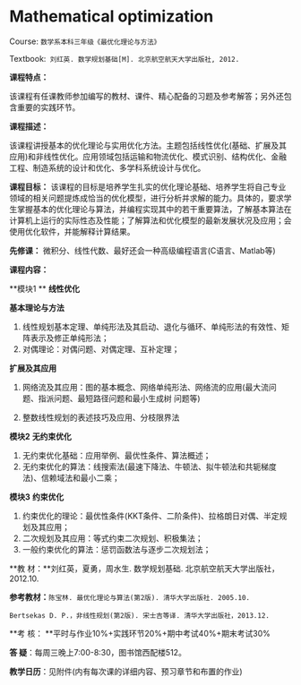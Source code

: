 # Mathematical optimization

 Course:   `数学系本科三年级《最优化理论与方法》`

Textbook:` 刘红英. 数学规划基础[M]. 北京航空航天大学出版社, 2012.`

**课程特点：**

该课程有任课教师参加编写的教材、课件、精心配备的习题及参考解答；另外还包含重要的实践环节。  

**课程描述：**

该课程讲授基本的优化理论与实用优化方法。主题包括线性优化(基础、扩展及其应用)和非线性优化。应用领域包括运输和物流优化、模式识别、结构优化、金融工程、制造系统的设计和优化、多学科系统设计与优化。 

**课程目标：**
 该课程的目标是培养学生扎实的优化理论基础、培养学生将自己专业领域的相关问题提炼成恰当的优化模型，进行分析并求解的能力。具体的，要求学生掌握基本的优化理论与算法，并编程实现其中的若干重要算法，了解基本算法在计算机上运行的实际性态及性能；了解算法和优化模型的最新发展状况及应用；会使用优化软件，并能解释计算结果。

**先修课：**
 微积分、线性代数、最好还会一种高级编程语言(C语言、Matlab等) 

**课程内容：**

**模块1 **  **线性优化**

**基本理论与方法**

1.  线性规划基本定理、单纯形法及其启动、退化与循环、单纯形法的有效性、矩阵表示及修正单纯形法；
2.  对偶理论：对偶问题、对偶定理、互补定理；

**扩展及其应用**

1. 网络流及其应用：图的基本概念、网络单纯形法、网络流的应用(最大流问题、指派问题、最短路径问题和最小生成树  问题等)

2. 整数线性规划的表述技巧及应用、分枝限界法

**模块2** **无约束优化**

1.  无约束优化基础：应用举例、最优性条件、算法概述；
2.  无约束优化的算法：线搜索法(最速下降法、牛顿法、拟牛顿法和共轭梯度法)、信赖域法和最小二乘；

**模块3** **约束优化**

1.  约束优化的理论：最优性条件(KKT条件、二阶条件)、拉格朗日对偶、半定规划及其应用；
2.  二次规划及其应用：等式约束二次规划、积极集法；
3.  一般约束优化的算法：惩罚函数法与逐步二次规划法； 

**教  材：**刘红英，夏勇，周水生. 数学规划基础. 北京航空航天大学出版社，2012.10. 

**参考教材：**`陈宝林. 最优化理论与算法(第2版). 清华大学出版社. 2005.10.      ` 

`Bertsekas D. P.，非线性规划(第2版). 宋士吉等译. 清华大学出版社，2013.12.`

**考   核： **平时与作业10%+实践环节20%+期中考试40%+期末考试30%

**答   疑**：每周三晚上7:00-8:30，图书馆西配楼512。

**教学日历**：见附件(内有每次课的详细内容、预习章节和布置的作业)
